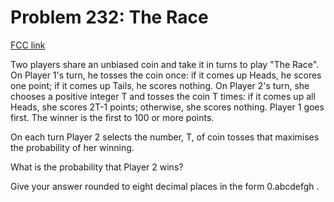 # Problem 232: The Race

[FCC link](https://www.freecodecamp.org/learn/coding-interview-prep/project-euler/problem-232-the-race)

Two players share an unbiased coin and take it in turns to play "The Race". On
Player 1's turn, he tosses the coin once: if it comes up Heads, he scores one
point; if it comes up Tails, he scores nothing. On Player 2's turn, she chooses
a positive integer T and tosses the coin T times: if it comes up all Heads, she
scores 2T-1 points; otherwise, she scores nothing. Player 1 goes first. The
winner is the first to 100 or more points.

On each turn Player 2 selects the number, T, of coin tosses that maximises the
probability of her winning.

What is the probability that Player 2 wins?

Give your answer rounded to eight decimal places in the form 0.abcdefgh .
